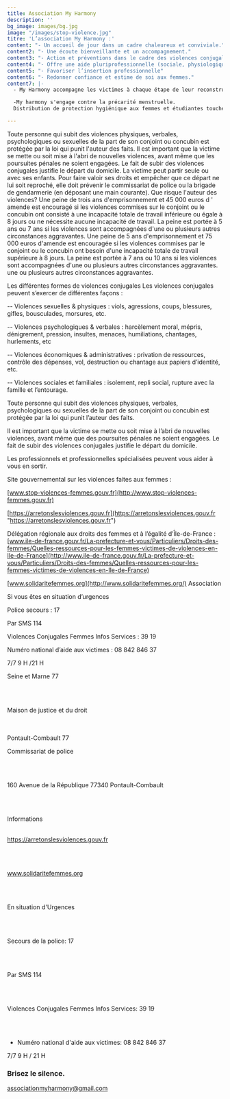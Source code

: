 ```yaml
---
title: Association My Harmony
description: ''
bg_image: images/bg.jpg
image: "/images/stop-violence.jpg"
titre: 'L’association My Harmony :'
content: "- Un accueil de jour dans un cadre chaleureux et conviviale."
content2: "- Une écoute bienveillante et un accompagnement."
content3: "- Action et préventions dans le cadre des violences conjugales."
content4: "- Offre une aide pluriprofessionnelle (sociale, physiologique et juridiques)"
content5: "- Favoriser l’insertion professionnelle"
content6: "- Redonner confiance et estime de soi aux femmes."
content7: |-
  - My Harmony accompagne les victimes à chaque étape de leur reconstruction jusqu’au regain d’autonomie.

  -My harmony s'engage contre la précarité menstruelle.
  Distribution de protection hygiénique aux femmes et étudiantes touchées par la précarité.

---
```

Toute personne qui subit des violences physiques, verbales, psychologiques ou sexuelles de la part de son conjoint ou concubin est protégée par la loi qui punit l'auteur des faits. Il est important que la victime se mette ou soit mise à l'abri de nouvelles violences, avant même que les poursuites pénales ne soient engagées. Le fait de subir des violences conjugales justifie le départ du domicile. La victime peut partir seule ou avec ses enfants. Pour faire valoir ses droits et empêcher que ce départ ne lui soit reproché, elle doit prévenir le commissariat de police ou la brigade de gendarmerie (en déposant une main courante). Que risque l'auteur des violences? Une peine de trois ans d'emprisonnement et 45 000 euros d ' amende est encouragé si les violences commises sur le conjoint ou le concubin ont consisté à une incapacité totale de travail inférieure ou égale à 8 jours ou ne nécessite aucune incapacité de travail. La peine est portée à 5 ans ou 7 ans si les violences sont accompagnées d'une ou plusieurs autres circonstances aggravantes. Une peine de 5 ans d'emprisonnement et 75 000 euros d'amende est encouragée si les violences commises par le conjoint ou le concubin ont besoin d'une incapacité totale de travail supérieure à 8 jours. La peine est portée à 7 ans ou 10 ans si les violences sont accompagnées d'une ou plusieurs autres circonstances aggravantes. une ou plusieurs autres circonstances aggravantes. 

Les différentes formes de violences conjugales Les violences conjugales peuvent s’exercer de différentes façons :

\-- Violences sexuelles & physiques : viols, agressions, coups, blessures, gifles, bousculades, morsures, etc.

\-- Violences psychologiques & verbales : harcèlement moral, mépris, dénigrement, pression, insultes, menaces, humiliations, chantages, hurlements, etc

\-- Violences économiques & administratives : privation de ressources, contrôle des dépenses, vol, destruction ou chantage aux papiers d’identité, etc.

\-- Violences sociales et familiales : isolement, repli social, rupture avec la famille et l’entourage.

Toute personne qui subit des violences physiques, verbales, psychologiques ou sexuelles de la part de son conjoint ou concubin est protégée par la loi qui punit l’auteur des faits.

Il est important que la victime se mette ou soit mise à l’abri de nouvelles violences, avant même que des poursuites pénales ne soient engagées. Le fait de subir des violences conjugales justifie le départ du domicile.

Les professionnels et professionnelles spécialisées peuvent vous aider à vous en sortir.

Site gouvernemental sur les violences faites aux femmes :

[www.stop-violences-femmes.gouv.fr](http://www.stop-violences-femmes.gouv.fr)

[https://arretonslesviolences.gouv.fr](https://arretonslesviolences.gouv.fr "https://arretonslesviolences.gouv.fr")

Délégation régionale aux droits des femmes et à l’égalité d’Île-de-France : [www.ile-de-france.gouv.fr/La-prefecture-et-vous/Particuliers/Droits-des-femmes/Quelles-ressources-pour-les-femmes-victimes-de-violences-en-Ile-de-France](http://www.ile-de-france.gouv.fr/La-prefecture-et-vous/Particuliers/Droits-des-femmes/Quelles-ressources-pour-les-femmes-victimes-de-violences-en-Ile-de-France)

[www.solidaritefemmes.org](http://www.solidaritefemmes.org/) Association

Si vous êtes en situation d’urgences

Police secours : 17

Par SMS 114

Violences Conjugales Femmes Infos Services : 39 19

Numéro national d’aide aux victimes : 08 842 846 37

7/7 9 H /21 H

Seine et Marne 77

</br> </br>

Maison de justice et du droit

</br> </br> Pontault-Combault 77

Commissariat de police

</br> </br>

160 Avenue de la République 77340 Pontault-Combault

</br> </br>

Informations </br> </br>

https://arretonslesviolences.gouv.fr

</br> </br>

www.solidaritefemmes.org

</br> </br>

En situation d'Urgences

</br> </br>

Secours de la police: 17

</br> </br>

Par SMS 114

</br> </br>

Violences Conjugales Femmes Infos Services: 39 19

</br> </br>

* Numéro national d'aide aux victimes: 08 842 846 37

7/7 9 H / 21 H

### Brisez le silence.

associationmyharmony@gmail.com